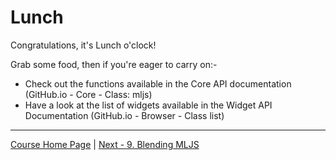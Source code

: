 # Lunch

Congratulations, it's Lunch o'clock!

Grab some food, then if you're eager to carry on:-

- Check out the functions available in the Core API documentation (GitHub.io - Core - Class: mljs)
- Have a look at the list of widgets available in the Widget API Documentation (GitHub.io - Browser - Class list)

- - - -

[Course Home Page](dev1-001-overview.md) | 
[Next - 9. Blending MLJS](dev1-009-blending-mljs.md)